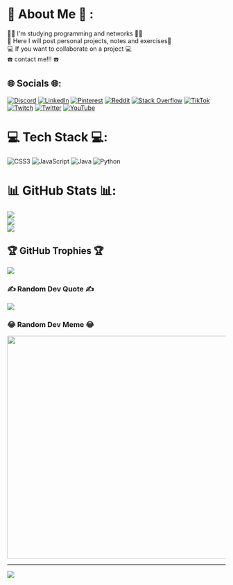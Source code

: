 # 💫 About Me 💫 :
👨‍💻 I'm studying programming and networks 👨‍💻<br>📓 Here I will post personal projects, notes and exercises📓<br>💻 If you want to collaborate on a project 💻                           <br>☎️ contact me!!! ☎️


## 🌐 Socials 🌐:
[![Discord](https://img.shields.io/badge/Discord-%237289DA.svg?logo=discord&logoColor=white)](htttps://discord.gg/frankmirror#6042) [![LinkedIn](https://img.shields.io/badge/LinkedIn-%230077B5.svg?logo=linkedin&logoColor=white)](https://linkedin.com/in/franciscoespejo) [![Pinterest](https://img.shields.io/badge/Pinterest-%23E60023.svg?logo=Pinterest&logoColor=white)](https://pinterest.com/frankmirror) [![Reddit](https://img.shields.io/badge/Reddit-%23FF4500.svg?logo=Reddit&logoColor=white)](https://reddit.com/user/frankmirror) [![Stack Overflow](https://img.shields.io/badge/-Stackoverflow-FE7A16?logo=stack-overflow&logoColor=white)](https://stackoverflow.com/users/20165114) [![TikTok](https://img.shields.io/badge/TikTok-%23000000.svg?logo=TikTok&logoColor=white)](https://tiktok.com/@frankmirror) [![Twitch](https://img.shields.io/badge/Twitch-%239146FF.svg?logo=Twitch&logoColor=white)](https://twitch.tv/frankmirror) [![Twitter](https://img.shields.io/badge/Twitter-%231DA1F2.svg?logo=Twitter&logoColor=white)](https://twitter.com/frankmirror) [![YouTube](https://img.shields.io/badge/YouTube-%23FF0000.svg?logo=YouTube&logoColor=white)](https://youtube.com/c/frankmirror) 

# 💻 Tech Stack 💻:
![CSS3](https://img.shields.io/badge/css3-%231572B6.svg?style=flat&logo=css3&logoColor=white) ![JavaScript](https://img.shields.io/badge/javascript-%23323330.svg?style=flat&logo=javascript&logoColor=%23F7DF1E) ![Java](https://img.shields.io/badge/java-%23ED8B00.svg?style=flat&logo=java&logoColor=white) ![Python](https://img.shields.io/badge/python-3670A0?style=flat&logo=python&logoColor=ffdd54)
# 📊 GitHub Stats 📊:
![](https://github-readme-stats.vercel.app/api?username=Francmirror&theme=radical&hide_border=false&include_all_commits=true&count_private=false)<br/>
![](https://github-readme-streak-stats.herokuapp.com/?user=Francmirror&theme=radical&hide_border=false)<br/>
![](https://github-readme-stats.vercel.app/api/top-langs/?username=Francmirror&theme=radical&hide_border=false&include_all_commits=true&count_private=false&layout=compact)

## 🏆 GitHub Trophies 🏆
![](https://github-profile-trophy.vercel.app/?username=Francmirror&theme=radical&no-frame=false&no-bg=false&margin-w=4)

### ✍️ Random Dev Quote ✍️  
![](https://quotes-github-readme.vercel.app/api?type=horizontal&theme=radical)

### 😂 Random Dev Meme 😂
<img src="https://random-memer.herokuapp.com/" width="512px"/>

---
[![](https://visitcount.itsvg.in/api?id=Francmirror&icon=2&color=11)](https://visitcount.itsvg.in)
